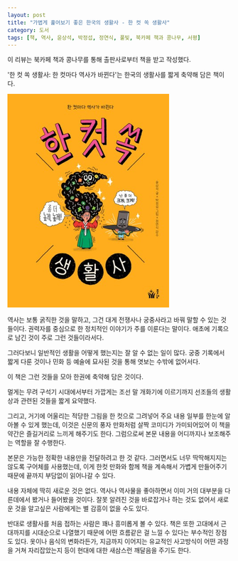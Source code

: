 ```yaml
---
layout: post
title: "가볍게 훑어보기 좋은 한국의 생활사 - 한 컷 쏙 생활사"
category: 도서
tags: [책, 역사, 윤상석, 박정섭, 정연식, 풀빛, 북카페 책과 콩나무, 서평]
---
```


<div class="ftc-ad-notice">
이 리뷰는 북카페 책과 콩나무를 통해 출판사로부터 책을 받고 작성했다.
</div>



'한 컷 쏙 생활사: 한 컷마다 역사가 바뀐다'는
한국의 생활사를 짧게 축약해 담은 책이다.

![표지](/images/book/one-cut-life-history-2025-book.jpg)

역사는 보통 굵직한 것을 말하고,
그건 대게 전쟁사나 궁중사라고 바꿔 말할 수 있는 것들이다.
권력자를 중심으로 한 정치적인 이야기가 주를 이룬다는 말이다.
애초에 기록으로 남긴 것이 주로 그런 것들이라서다.

그러다보니 일반적인 생활을 어떻게 했는지는 잘 알 수 없는 일이 많다.
궁중 기록에서 짧게 다룬 것이나
민화 등 예술에 묘사된 것을 통해 엿보는 수밖에 없어서다.

이 책은 그런 것들을 모아 한권에 축약해 담은 것이다.

멀게는 무려 구석기 시대에서부터
가깝게는 조선 말 개화기에 이르기까지
선조들의 생활상과 관련된 것들을 짧게 요약했다.

그리고, 거기에 어울리는 적당한 그림을 한 컷으로 그려넣어
주요 내용 일부를 한눈에 알아볼 수 있게 했는데,
이것은 신문의 풍자 만화처럼 살짝 코미디가 가미되어있어
이 책을 약간은 즐길거리로 느끼게 해주기도 한다.
그럼으로써 본문 내용을 어디까지나 보조해주는 역할을 잘 수행한다.

본문은 가능한 정확한 내용만을 전달하려고 한 것 같다.
그러면서도 너무 딱딱해지지는 않도록 구어체를 사용했는데,
이게 한컷 만화와 함께 책을 계속해서 가볍게 만들어주기 때문에
끝까지 부담없이 읽어나갈 수 있다.

내용 자체에 딱히 새로운 것은 없다.
역사나 역사물을 좋아하면서
이미 거의 대부분을 다른데에서 봤거나 들어봤을 것이다.
잘못 알려진 것을 바로잡거나 하는 것도 없어서
새로운 것을 알고싶은 사람에게는 별 감흥이 없을 수도 있다.

반대로 생활사를 처음 접하는 사람은 꽤나 흥미롭게 볼 수 있다.
책은 또한 고대에서 근대까지를 시대순으로 나열했기 때문에
어떤 흐름같은 걸 느낄 수 있다는 부수적인 장점도 있다.
옷이나 음식의 변화라든가,
지금까지 이어지는 유교적인 사고방식이 어떤 과정을 거쳐 자리잡았는지 등이
현대에 대한 새삼스런 깨달음을 주기도 한다.
